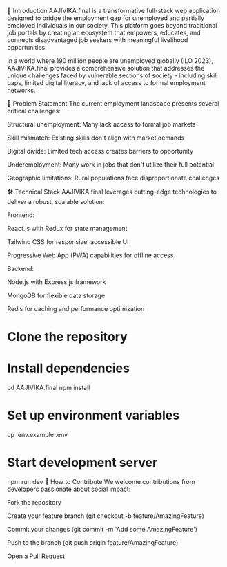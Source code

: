 🌟 Introduction
AAJIVIKA.final is a transformative full-stack web application designed to bridge the employment gap for unemployed and partially employed individuals in our society. This platform goes beyond traditional job portals by creating an ecosystem that empowers, educates, and connects disadvantaged job seekers with meaningful livelihood opportunities.

In a world where 190 million people are unemployed globally (ILO 2023), AAJIVIKA.final provides a comprehensive solution that addresses the unique challenges faced by vulnerable sections of society - including skill gaps, limited digital literacy, and lack of access to formal employment networks.

🎯 Problem Statement
The current employment landscape presents several critical challenges:

Structural unemployment: Many lack access to formal job markets

Skill mismatch: Existing skills don't align with market demands

Digital divide: Limited tech access creates barriers to opportunity

Underemployment: Many work in jobs that don't utilize their full potential

Geographic limitations: Rural populations face disproportionate challenges


🛠️ Technical Stack
AAJIVIKA.final leverages cutting-edge technologies to deliver a robust, scalable solution:

Frontend:

React.js with Redux for state management

Tailwind CSS for responsive, accessible UI

Progressive Web App (PWA) capabilities for offline access

Backend:

Node.js with Express.js framework

MongoDB for flexible data storage

Redis for caching and performance optimization


# Clone the repository
# Install dependencies
cd AAJIVIKA.final
npm install
# Set up environment variables
cp .env.example .env
# Start development server
npm run dev
🤝 How to Contribute
We welcome contributions from developers passionate about social impact:

Fork the repository

Create your feature branch (git checkout -b feature/AmazingFeature)

Commit your changes (git commit -m 'Add some AmazingFeature')

Push to the branch (git push origin feature/AmazingFeature)

Open a Pull Request


